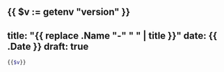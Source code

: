 {{ $v := getenv "version" }}
---
title: "{{ replace .Name "-" " " | title }}"
date: {{ .Date }}
draft: true
---
```sh
{{$v}}
```
